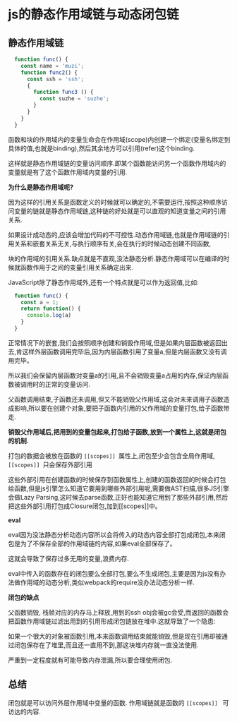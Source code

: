 # js的静态作用域链与动态闭包链

## 静态作用域链

```js
  function func() {
    const name = 'muzi';
    function func2() {
      const ssh = 'ssh';
      {
        function func3 () {
          const suzhe = 'suzhe';
        }
      }
    }
  }
```

函数和块的作用域内的变量生命会在作用域(scope)内创建一个绑定(变量名绑定到具体的值,也就是binding),然后其余地方可以引用(refer)这个binding.

这样就是静态作用域链的变量访问顺序.即某个函数能访问另一个函数作用域内的变量就是有了这个函数作用域内变量的引用.

**为什么是静态作用域呢?**

因为这样的引用关系是函数定义的时候就可以确定的,不需要运行,按照这种顺序访问变量的链就是静态作用域链,这种链的好处就是可以直观的知道变量之间的引用关系.

如果设计成动态的,应该会增加代码的不可控性.动态作用域链,也就是作用域链的引用关系和嵌套关系无关,与执行顺序有关,会在执行的时候动态创建不同函数,

块的作用域的引用关系.缺点就是不直观,没法静态分析.静态作用域可以在编译的时候就函数作用于之间的变量引用关系确定出来.

JavaScript除了静态作用域外,还有一个特点就是可以作为返回值,比如:


```JavaScript
  function func() {
    const a = 1;
    return function() {
      console.log(a)
    }
  }
```

正常情况下的嵌套,我们会按照顺序创建和销毁作用域,但是如果内层函数被返回出去,肯这样外层函数调用完毕后,因为内层函数引用了变量a,但是内层函数又没有调用完毕。

所以我们会保留内层函数对变量a的引用,且不会销毁变量a占用的内存,保证内层函数被调用时的正常的变量访问.

父函数调用结束,子函数还未调用,但又不能销毁父作用域,这会对未来调用子函数造成影响,所以要在创建个对象,要把子函数内引用的父作用域的变量打包,给子函数带走.

**销毁父作用域后,把用到的变量包起来,打包给子函数,放到一个属性上,这就是闭包的机制.**

打包的数据会被放在函数的 `[[scopes]] `属性上,闭包至少会包含全局作用域,`[[scopes]] `只会保存外部引用

这些外部引用在创建函数的时候保存到函数属性上,创建的函数返回的时候会打包给函数,但是js引擎怎么知道它要用到哪些外部引用呢,需要做AST扫描,很多JS引擎会做Lazy Parsing,这时候去parse函数,正好也能知道它用到了那些外部引用,然后把这些外部引用打包成Closure闭包,加到[[scopes]]中。



**eval**

eval因为没法静态分析动态内容所以会将传入的动态内容全部打包成闭包,本来闭包是为了不保存全部的作用域链的内容,如果eval全部保存了。

这就会导致了保存过多无用的变量,浪费内存.

eval中传入的函数存在的闭包要么全部打包,要么不生成闭包,主要是因为js没有办法做作用域的动态分析,类似webpack的require没办法动态分析一样.

**闭包的缺点**

父函数销毁, 栈帧对应的内存马上释放,用到的ssh obj会被gc会受,而返回的函数会把函数作用域链过滤出用到的引用形成闭包链放在堆中.这就导致了一个隐患: 

如果一个很大的对象被函数引用,本来函数调用结束就能销毁,但是现在引用却被通过闭包保存在了堆里,而且还一直用不到,那这块堆内存就一直没法使用.

严重到一定程度就有可能导致内存泄漏,所以要合理使用闭包.


## 总结

闭包就是可以访问外层作用域中变量的函数. 作用域链就是函数的 `[[scopes]] ` 可访达的内容.





